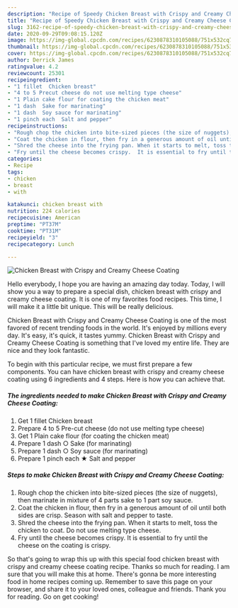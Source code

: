 ```yaml
---
description: "Recipe of Speedy Chicken Breast with Crispy and Creamy Cheese Coating"
title: "Recipe of Speedy Chicken Breast with Crispy and Creamy Cheese Coating"
slug: 3162-recipe-of-speedy-chicken-breast-with-crispy-and-creamy-cheese-coating
date: 2020-09-29T09:08:15.120Z
image: https://img-global.cpcdn.com/recipes/6230878310105088/751x532cq70/chicken-breast-with-crispy-and-creamy-cheese-coating-recipe-main-photo.jpg
thumbnail: https://img-global.cpcdn.com/recipes/6230878310105088/751x532cq70/chicken-breast-with-crispy-and-creamy-cheese-coating-recipe-main-photo.jpg
cover: https://img-global.cpcdn.com/recipes/6230878310105088/751x532cq70/chicken-breast-with-crispy-and-creamy-cheese-coating-recipe-main-photo.jpg
author: Derrick James
ratingvalue: 4.2
reviewcount: 25301
recipeingredient:
- "1 fillet  Chicken breast"
- "4 to 5 Precut cheese do not use melting type cheese"
- "1 Plain cake flour for coating the chicken meat"
- "1 dash  Sake for marinating"
- "1 dash  Soy sauce for marinating"
- "1 pinch each  Salt and pepper"
recipeinstructions:
- "Rough chop the chicken into bite-sized pieces (the size of nuggets), then marinate in mixture of 4 parts sake to 1 part soy sauce."
- "Coat the chicken in flour, then fry in a generous amount of oil until both sides are crisp. Season with salt and pepper to taste."
- "Shred the cheese into the frying pan. When it starts to melt, toss the chicken to coat. Do not use melting type cheese."
- "Fry until the cheese becomes crispy.  It is essential to fry until the cheese on the coating is crispy."
categories:
- Recipe
tags:
- chicken
- breast
- with

katakunci: chicken breast with 
nutrition: 224 calories
recipecuisine: American
preptime: "PT37M"
cooktime: "PT31M"
recipeyield: "3"
recipecategory: Lunch

---
```



![Chicken Breast with Crispy and Creamy Cheese Coating](https://img-global.cpcdn.com/recipes/6230878310105088/751x532cq70/chicken-breast-with-crispy-and-creamy-cheese-coating-recipe-main-photo.jpg)

Hello everybody, I hope you are having an amazing day today. Today, I will show you a way to prepare a special dish, chicken breast with crispy and creamy cheese coating. It is one of my favorites food recipes. This time, I will make it a little bit unique. This will be really delicious.

Chicken Breast with Crispy and Creamy Cheese Coating is one of the most favored of recent trending foods in the world. It's enjoyed by millions every day. It's easy, it's quick, it tastes yummy. Chicken Breast with Crispy and Creamy Cheese Coating is something that I've loved my entire life. They are nice and they look fantastic.




To begin with this particular recipe, we must first prepare a few components. You can have chicken breast with crispy and creamy cheese coating using 6 ingredients and 4 steps. Here is how you can achieve that.

<!--inarticleads1-->

##### The ingredients needed to make Chicken Breast with Crispy and Creamy Cheese Coating:

1. Get 1 fillet  Chicken breast
1. Prepare 4 to 5 Pre-cut cheese (do not use melting type cheese)
1. Get 1 Plain cake flour (for coating the chicken meat)
1. Prepare 1 dash ○ Sake (for marinating)
1. Prepare 1 dash ○ Soy sauce (for marinating)
1. Prepare 1 pinch each ★ Salt and pepper




<!--inarticleads2-->

##### Steps to make Chicken Breast with Crispy and Creamy Cheese Coating:

1. Rough chop the chicken into bite-sized pieces (the size of nuggets), then marinate in mixture of 4 parts sake to 1 part soy sauce.
1. Coat the chicken in flour, then fry in a generous amount of oil until both sides are crisp. Season with salt and pepper to taste.
1. Shred the cheese into the frying pan. When it starts to melt, toss the chicken to coat. Do not use melting type cheese.
1. Fry until the cheese becomes crispy.  It is essential to fry until the cheese on the coating is crispy.




So that's going to wrap this up with this special food chicken breast with crispy and creamy cheese coating recipe. Thanks so much for reading. I am sure that you will make this at home. There's gonna be more interesting food in home recipes coming up. Remember to save this page on your browser, and share it to your loved ones, colleague and friends. Thank you for reading. Go on get cooking!
